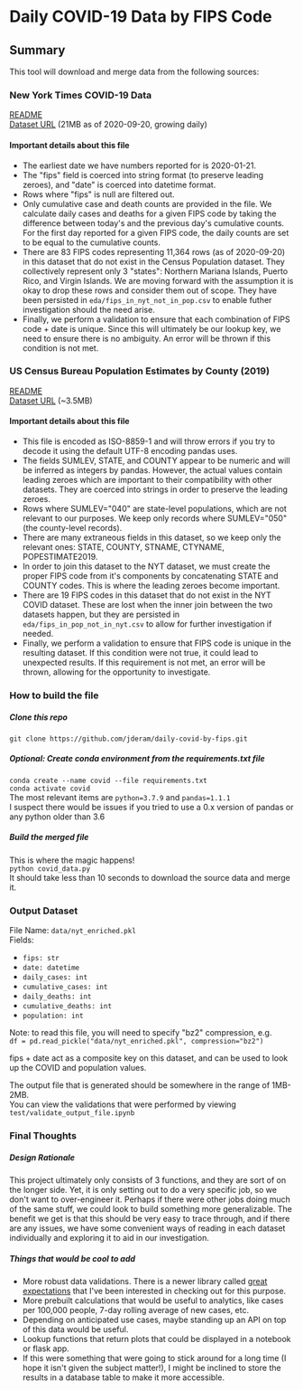 # Daily COVID-19 Data by FIPS Code

## Summary
This tool will download and merge data from the following sources:
### New York Times COVID-19 Data
[README](https://github.com/nytimes/covid-19-data/blob/master/README.md)  
[Dataset URL](https://raw.githubusercontent.com/nytimes/covid-19-data/master/us-counties.csv) (21MB as of 2020-09-20, growing daily)
#### Important details about this file
* The earliest date we have numbers reported for is 2020-01-21.
* The "fips" field is coerced into string format (to preserve leading zeroes), and "date" is coerced into datetime format.
* Rows where "fips" is null are filtered out.
* Only cumulative case and death counts are provided in the file. We calculate daily cases and deaths for a given FIPS code by taking the difference between today's and the previous day's cumulative counts. For the first day reported for a given FIPS code, the daily counts are set to be equal to the cumulative counts.
* There are 83 FIPS codes representing 11,364 rows (as of 2020-09-20) in this dataset that do not exist in the Census Population dataset.
They collectively represent only 3 "states": Northern Mariana Islands, Puerto Rico, and Virgin Islands.
We are moving forward with the assumption it is okay to drop these rows and consider them out of scope.
They have been persisted in `eda/fips_in_nyt_not_in_pop.csv` to enable futher investigation should the need arise.
* Finally, we perform a validation to ensure that each combination of FIPS code + date is unique. Since this will ultimately be our lookup key, we need to ensure there is no ambiguity. An error will be thrown if this condition is not met.

### US Census Bureau Population Estimates by County (2019)
[README](https://www2.census.gov/programs-surveys/popest/technical-documentation/file-layouts/2010-2019/co-est2019-alldata.pdf)  
[Dataset URL](https://www2.census.gov/programs-surveys/popest/datasets/2010-2019/counties/totals/co-est2019-alldata.csv) (~3.5MB)
#### Important details about this file
* This file is encoded as ISO-8859-1 and will throw errors if you try to decode it using the default UTF-8 encoding pandas uses.
* The fields SUMLEV, STATE, and COUNTY appear to be numeric and will be inferred as integers by pandas. However, the actual values contain leading zeroes which are important to their compatibility with other datasets. They are coerced into strings in order to preserve the leading zeroes.
* Rows where SUMLEV="040" are state-level populations, which are not relevant to our purposes. We keep only records where SUMLEV="050" (the county-level records).
* There are many extraneous fields in this dataset, so we keep only the relevant ones: STATE, COUNTY, STNAME, CTYNAME, POPESTIMATE2019.
* In order to join this dataset to the NYT dataset, we must create the proper FIPS code from it's components by concatenating STATE and COUNTY codes. This is where the leading zeroes become important.
* There are 19 FIPS codes in this dataset that do not exist in the NYT COVID dataset. These are lost when the inner join between the two datasets happen, but they are persisted in `eda/fips_in_pop_not_in_nyt.csv` to allow for further investigation if needed.
* Finally, we perform a validation to ensure that FIPS code is unique in the resulting dataset. If this condition were not true, it could lead to unexpected results. If this requirement is not met, an error will be thrown, allowing for the opportunity to investigate.

### How to build the file

##### Clone this repo
`git clone https://github.com/jderam/daily-covid-by-fips.git`

##### Optional: Create conda environment from the requirements.txt file  
`conda create --name covid --file requirements.txt`  
`conda activate covid`  
The most relevant items are `python=3.7.9` and `pandas=1.1.1`  
I suspect there would be issues if you tried to use a 0.x version of pandas or any python older than 3.6

##### Build the merged file
This is where the magic happens!  
`python covid_data.py`  
It should take less than 10 seconds to download the source data and merge it.


### Output Dataset
File Name: `data/nyt_enriched.pkl`  
Fields:
* `fips: str`
* `date: datetime`
* `daily_cases: int`
* `cumulative_cases: int`
* `daily_deaths: int`
* `cumulative_deaths: int`
* `population: int`  

Note: to read this file, you will need to specify "bz2" compression, e.g.  
`df = pd.read_pickle("data/nyt_enriched.pkl", compression="bz2")`

fips + date act as a composite key on this dataset, and can be used to look up the COVID and population values.  

The output file that is generated should be somewhere in the range of 1MB-2MB.  
You can view the validations that were performed by viewing `test/validate_output_file.ipynb`

### Final Thoughts
##### Design Rationale
This project ultimately only consists of 3 functions, and they are sort of on the longer side. 
Yet, it is only setting out to do a very specific job, so we don't want to over-engineer it. 
Perhaps if there were other jobs doing much of the same stuff, we could look to build something more generalizable. 
The benefit we get is that this should be very easy to trace through, and if there are any issues, we have some convenient ways of reading in each dataset individually and exploring it to aid in our investigation.

##### Things that would be cool to add
* More robust data validations. There is a newer library called [great expectations](https://greatexpectations.io/) that I've been interested in checking out for this purpose.
* More prebuilt calculations that would be useful to analytics, like cases per 100,000 people, 7-day rolling average of new cases, etc.
* Depending on anticipated use cases, maybe standing up an API on top of this data would be useful.
* Lookup functions that return plots that could be displayed in a notebook or flask app.
* If this were something that were going to stick around for a long time (I hope it isn't given the subject matter!), I might be inclined to store the results in a database table to make it more accessible.
